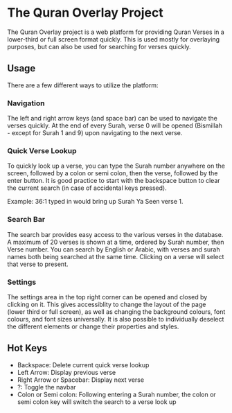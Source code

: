 # The Quran Overlay Project
The Quran Overlay project is a web platform for providing Quran Verses in a lower-third or full screen format quickly. This is used mostly for overlaying purposes, but can also be used for searching for verses quickly.

## Usage
There are a few different ways to utilize the platform: 

### Navigation
The left and right arrow keys (and space bar) can be used to navigate the verses quickly. At the end of every Surah, verse 0 will be opened (Bismillah - except for Surah 1 and 9) upon navigating to the next verse. 

### Quick Verse Lookup
To quickly look up a verse, you can type the Surah number anywhere on the screen, followed by a colon or semi colon, then the verse, followed by the enter button. It is good practice to start with the backspace button to clear the current search (in case of accidental keys pressed). 

Example: 36:1 typed in would bring up Surah Ya Seen verse 1. 

### Search Bar
The search bar provides easy access to the various verses in the database. A maximum of 20 verses is shown at a time, ordered by Surah number, then Verse number. You can search by English or Arabic, with verses and surah names both being searched at the same time. Clicking on a verse will select that verse to present. 

### Settings
The settings area in the top right corner can be opened and closed by clicking on it. This gives accessiblity to change the layout of the page (lower third or full screen), as well as changing the background colours, font colours, and font sizes universally. It is also possible to individually deselect the different elements or change their properties and styles. 

## Hot Keys
* Backspace: Delete current quick verse lookup
* Left Arrow: Display previous verse
* Right Arrow or Spacebar: Display next verse
* ?: Toggle the navbar
* Colon or Semi colon: Following entering a Surah number, the colon or semi colon key will switch the search to a verse look up